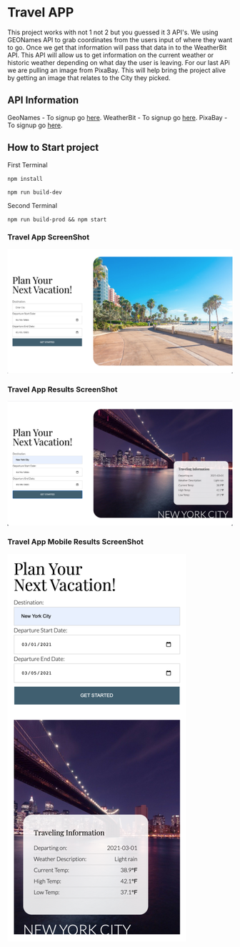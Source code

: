 # Travel APP

This project works with not 1 not 2 but you guessed it 3 API's. We using GEONames API to grab coordinates from the users input of where they want to go. Once we get that information will pass that data in to the WeatherBit API. This API will allow us to get information on the current weather or historic weather depending on what day the user is leaving. For our last APi we are pulling an image from PixaBay. This will help bring the project alive by getting an image that relates to the City they picked.  


## API Information
GeoNames - To signup go [here](http://www.geonames.org/export/web-services.html).
WeatherBit - To signup go [here](https://www.weatherbit.io/account/create).
PixaBay - To signup go [here](https://pixabay.com/api/docs/).

## How to Start project

First Terminal
```
npm install
```
```
npm run build-dev
```
Second Terminal
```
npm run build-prod && npm start
```

### Travel App ScreenShot
![Alt text](src/client/img/Travel-App.png "Travel App")

### Travel App Results ScreenShot
![Alt text](src/client/img/Travel-Results.png "Travel App Results")

### Travel App Mobile Results ScreenShot
![Alt text](src/client/img/Travel-Mobile.png "Travel App Mobile Results")
